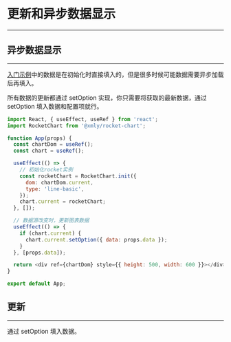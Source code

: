 # 更新和异步数据显示

---

## 异步数据显示

---

[入门示例](/rocket-chart-gallery/docs/quick-start)中的数据是在初始化时直接填入的，但是很多时候可能数据需要异步加载后再填入。

所有数据的更新都通过 setOption 实现，你只需要将获取的最新数据，通过 setOption 填入数据和配置项就行。

```js
import React, { useEffect, useRef } from 'react';
import RocketChart from '@xmly/rocket-chart';

function App(props) {
  const chartDom = useRef();
  const chart = useRef();

  useEffect(() => {
    // 初始化rocket实例
    const rocketChart = RocketChart.init({
      dom: chartDom.current,
      type: 'line-basic',
    });
    chart.current = rocketChart;
  }, []);

  // 数据源改变时，更新图表数据
  useEffect(() => {
    if (chart.current) {
      chart.current.setOption({ data: props.data });
    }
  }, [props.data]);

  return <div ref={chartDom} style={{ height: 500, width: 600 }}></div>;
}

export default App;
```

## 更新

---

通过 setOption 填入数据。
